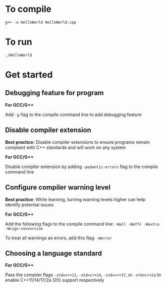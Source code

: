 # To compile
```
g++ -o HelloWorld HelloWorld.cpp
```

# To run
```
./HelloWorld
```

# Get started
## Debugging feature for program
**For GCC/G++**

Add `-g` flag to the compile command line to add debugging feature
## Disable compiler extension
**Best practice:** Disable compiler extensions to ensure programs remain compliant with C++ standards and will work on any system

**For GCC/G++**

Disable compiler extension by adding `-pedantic-errors` flag to the compile command line
## Configure compiler warning level
**Best practice**: While learning, turning warning levels higher can help identify potential issues

**For GCC/G++**

Add the following flags to the compile command line: `-Wall -Weffc -Wextra -Wsign-conversion`

To treat all warnings as errors, add this flag: `-Werror`
## Choosing a language standard
**For GCC/G++**

Pass the compiler flags `-std=c++11`, `-std=c++14`, `-std=c++17`, or `-std=c++2a` to enable C++11/14/17/2a (20) support respectively

